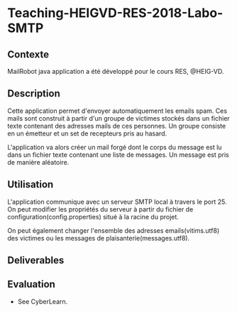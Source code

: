 # Teaching-HEIGVD-RES-2018-Labo-SMTP

## Contexte

MailRobot java application a été développé pour le cours RES, @HEIG-VD.



## Description

Cette application permet d'envoyer automatiquement les emails spam. Ces mails sont construit à partir d'un groupe de victimes stockés dans un fichier texte contenant des adresses mails de ces personnes. Un groupe consiste en un émetteur et un set de recepteurs pris au hasard.

L'application va alors créer un mail forgé dont le corps du message est lu dans un fichier texte contenant une liste de messages. Un message est pris de manière aléatoire.

## Utilisation

L'application communique avec un serveur SMTP local à travers le port 25. On peut modifier les propriétés du serveur à partir du fichier de configuration(config.properties) situé à la racine du projet.

On peut également changer l'ensemble des adresses emails(vitims.utf8) des victimes ou les messages de plaisanterie(messages.utf8).




## Deliverables

## Evaluation

* See CyberLearn.








